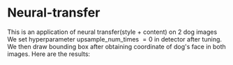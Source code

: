 # Neural-transfer
This is an application of neural transfer(style + content) on 2 dog images
We set hyperparameter upsample\_num\_times $=0$ in detector after tuning. We then draw bounding box after obtaining coordinate of dog's face in both images. Here are the results:

